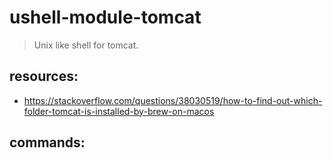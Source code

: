 # ushell-module-tomcat
> Unix like shell for tomcat.

## resources:
+ https://stackoverflow.com/questions/38030519/how-to-find-out-which-folder-tomcat-is-installed-by-brew-on-macos

## commands:
